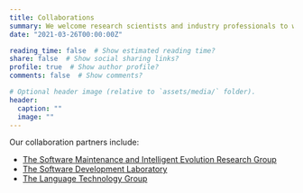 ```yaml
---
title: Collaborations
summary: We welcome research scientists and industry professionals to work with us.
date: "2021-03-26T00:00:00Z"

reading_time: false  # Show estimated reading time?
share: false  # Show social sharing links?
profile: true  # Show author profile?
comments: false  # Show comments?

# Optional header image (relative to `assets/media/` folder).
header:
  caption: ""
  image: ""
---
```


Our collaboration partners include:
- [The Software Maintenance and Intelligent Evolution Research Group](https://mkaouer.net/)
- [The Software Development Laboratory](http://www.sdml.cs.kent.edu/)
- [The Language Technology Group](https://www.gmu.edu/profiles/mzampier)